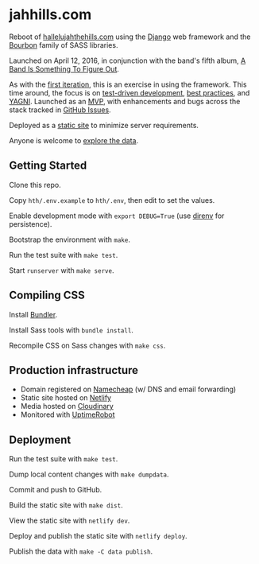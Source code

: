 # jahhills.com

Reboot of [hallelujahthehills.com](http://hallelujahthehills.com) using the [Django](https://www.djangoproject.com/) web framework and the [Bourbon](http://bourbon.io/) family of SASS libraries.

Launched on April 12, 2016, in conjunction with the band's fifth album, [A Band Is Something To Figure Out](http://hallelujahthehills.com/music/a-band-is-something-to-figure-out/).

As with the [first iteration](http://github.com/bhrutledge/hallelujahthehills.com), this is an exercise in using the framework. This time around, the focus is on [test-driven development](http://www.obeythetestinggoat.com/), [best practices](http://twoscoopspress.org/collections/everything/products/two-scoops-of-django-1-11), and [YAGNI](http://en.wikipedia.org/wiki/You_aren't_gonna_need_it). Launched as an [MVP](https://en.wikipedia.org/wiki/Minimum_viable_product), with enhancements and bugs across the stack tracked in [GitHub Issues](https://github.com/bhrutledge/jahhills.com/issues).

Deployed as a [static site](https://github.com/bhrutledge/jahhills.com/pull/142) to minimize server requirements.

Anyone is welcome to [explore the data](./data/README.md).

## Getting Started

Clone this repo.

Copy `hth/.env.example` to `hth/.env`, then edit to set the values.

Enable development mode with `export DEBUG=True` (use [direnv](https://direnv.net/) for persistence).

Bootstrap the environment with `make`.

Run the test suite with `make test`.

Start `runserver` with `make serve`.

## Compiling CSS

Install [Bundler](https://bundler.io).

Install Sass tools with `bundle install`.

Recompile CSS on Sass changes with `make css`.

## Production infrastructure

- Domain registered on [Namecheap](https://www.namecheap.com/) (w/ DNS and email forwarding)
- Static site hosted on [Netlify](https://www.netlify.com/)
- Media hosted on [Cloudinary](https://cloudinary.com/)
- Monitored with [UptimeRobot](https://uptimerobot.com)

## Deployment

Run the test suite with `make test`.

Dump local content changes with `make dumpdata`.

Commit and push to GitHub.

Build the static site with `make dist`.

<!-- TODO: `brew install netlify-cli` and config -->

View the static site with `netlify dev`.

Deploy and publish the static site with `netlify deploy`.

Publish the data with `make -C data publish`.

